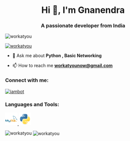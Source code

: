 <h1 align="center">Hi 👋, I'm Gnanendra</h1>
<h3 align="center">A passionate developer from India</h3>

<p align="left"> <img src="https://komarev.com/ghpvc/?username=workatyou&label=Profile%20views&color=0e75b6&style=flat" alt="workatyou" /> </p>

<p align="left"> <a href="https://github.com/ryo-ma/github-profile-trophy"><img src="https://github-profile-trophy.vercel.app/?username=workatyou" alt="workatyou" /></a> </p>

- 💬 Ask me about **Python , Basic Networking**

- 📫 How to reach me **workatyounow@gmail.com**

<h3 align="left">Connect with me:</h3>
<p align="left">
<a href="https://linkedin.com/in/iambot" target="blank"><img align="center" src="https://raw.githubusercontent.com/rahuldkjain/github-profile-readme-generator/master/src/images/icons/Social/linked-in-alt.svg" alt="iambot" height="30" width="40" /></a>
</p>

<h3 align="left">Languages and Tools:</h3>
<p align="left"> <a href="https://www.mysql.com/" target="_blank" rel="noreferrer"> <img src="https://raw.githubusercontent.com/devicons/devicon/master/icons/mysql/mysql-original-wordmark.svg" alt="mysql" width="40" height="40"/> </a> <a href="https://www.python.org" target="_blank" rel="noreferrer"> <img src="https://raw.githubusercontent.com/devicons/devicon/master/icons/python/python-original.svg" alt="python" width="40" height="40"/> </a> </p>

<p><img align="left" src="https://github-readme-stats.vercel.app/api/top-langs?username=workatyou&show_icons=true&locale=en&layout=compact" alt="workatyou" /></p>

<p>&nbsp;<img align="center" src="https://github-readme-stats.vercel.app/api?username=workatyou&show_icons=true&locale=en" alt="workatyou" /></p>


